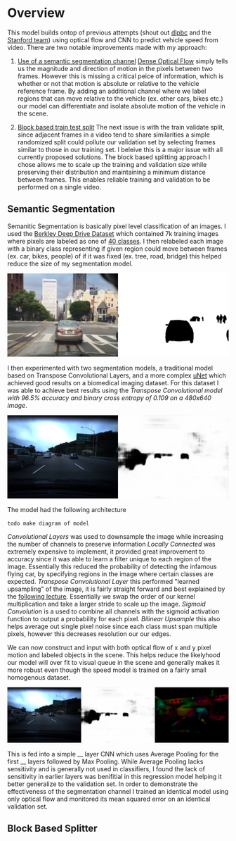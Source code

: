 # Overview

This model builds ontop of previous attempts (shout out [dlpbc](https://github.com/dlpbc/comma.ai-speed-challenge) and the
[Stanford team](http://cs229.stanford.edu/proj2017/final-reports/5244226.pdf)) using optical flow and CNN to predict vehicle speed from video.
There are two notable improvements made with my approach:
 1. [Use of a semantic segmentation channel]()
[Dense Optical Flow](https://docs.opencv.org/3.4/d7/d8b/tutorial_py_lucas_kanade.html) simply tells us the magnitude and direction of motion
in the pixels between two frames.  However this is missing a critical peice of information, which is whether or not that motion is absolute or
relative to the vehicle reference frame.  By adding an additional channel where we label regions that can move relative to the vehicle (ex. other cars, bikes etc.) our model can differentiate and isolate absolute motion of the vehicle in the scene.

 2. [Block based train test split]()
 The next issue is with the train validate split, since adjacent frames in a video tend to share similarities a simple randomized split could
 pollute our validation set by selecting frames similar to those in our training set.  I beleive this is a major issue with all currently
 proposed solutions. The block based splitting approach I chose allows me to scale up the training and validation size while preserving their
 distribution and maintaining a minimum distance between frames. This enables reliable training and validation to be performed on a single video.

## Semantic Segmentation
Semanitic Segmentation is basically pixel level classification of an images. I used the [Berkley Deep Drive Dataset](https://bdd-data.berkeley.edu/) which contained 7k training images where pixels are labeled as one of
[40 classes](https://github.com/NikhilPeri/speedchallenge/blob/master/pipelines/segmentation_preprocess.py#L11-L51). I then relabeled each
image with a binary class representing if given region could move between frames (ex. car, bikes, people) of if it was fixed (ex. tree, road,
bridge) this helped reduce the size of my segmentation model.

![BDD 100k Training Sample](figures/bdd100k_training_sample.png)

I then experimented with two segmentation models, a traditional model based on Transpose Convolutional Layers, and a more complex
[uNet](https://github.com/zhixuhao/unet) which achieved good results on a biomedical imaging dataset. For this dataset I was able to achieve
best results using the *Transpose Convolutional model with 96.5% accuracy and binary cross entropy of 0.109 on a 480x640 image*.

![Comma.ai Training Sample](figures/comma_ai_training_segment.png)

The model had the following architecture
```
todo make diagram of model
```
*Convolutional Layers* was used to downsample the image while increasing the number of channels to preserve information
*Locally Connected* was extremely expensive to implement, it provided great improvement to accuracy since it was able
to learn a filter unique to each region of the image.  Essentially this reduced the probability of detecting the infamous flying car, by
specifying regions in the image where certain classes are expected.
*Transpose Convolutional Layer* this performed "learned upsampling" of the image, it is fairly straight forward and best explained by the
[following lecture](https://youtu.be/nDPWywWRIRo?t=1346).  Essentially we swap the order of our kernel multiplication and take a larger stride
to scale up the image.
*Sigmoid Convolution* is a used to combine all channels with the sigmoid activation function to output a probability for each pixel.
*Bilinear Upsample* this also helps average out single pixel noise since each class must span multiple pixels, however this decreases resolution
our our edges.

We can now construct and input with both optical flow of x and y pixel motion and labeled objects in the scene. This helps reduce the
likelyhood our model will over fit to visual queue in the scene and generally makes it more robust even though the speed model is trained on
a fairly small homogenous dataset.

![Model Input](figures/hybrid_model_input.png)

This is fed into a simple __ layer CNN which uses Average Pooling for the first __ layers followed by Max Pooling.  While Average Pooling lacks
sensitivity and is generally not used in classifiers, I found the lack of sensitivity in earlier layers was benifitial in this regression model
helping it better generalize to the validation set. In order to demonstrate the effectiveness of the segmentation channel I trained an identical
model using only optical flow and monitored its mean squared error on an identical validation set.

## Block Based Splitter
